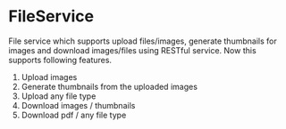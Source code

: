 # FileService
File service which supports upload files/images, generate thumbnails for images and download images/files using RESTful service.
Now this supports following features.
1. Upload images
2. Generate thumbnails from the uploaded images
3. Upload any file type
4. Download images / thumbnails
5. Download pdf / any file type 

